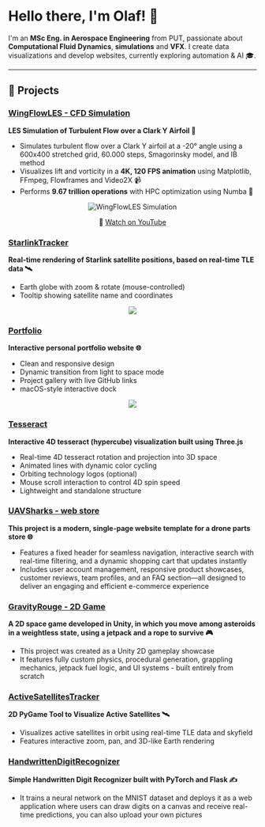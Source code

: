 # Hello there, I'm Olaf! 👋

I'm an **MSc Eng. in Aerospace Engineering** from PUT, passionate about **Computational Fluid Dynamics**, **simulations** and **VFX**. I create data visualizations and develop websites, currently exploring automation & AI 🎓.

---

## 🔨 Projects

### [WingFlowLES - CFD Simulation](https://github.com/olafbielasik/WingFlowLES)  
**LES Simulation of Turbulent Flow over a Clark Y Airfoil 💨**  
- Simulates turbulent flow over a Clark Y airfoil at a -20° angle using a 600x400 stretched grid, 60.000 steps, Smagorinsky model, and IB method
- Visualizes lift and vorticity in a **4K, 120 FPS animation** using Matplotlib, FFmpeg, Flowframes and Video2X 📹
- Performs **9.67 trillion operations** with HPC optimization using Numba 🧮

<p align="center">
  <img src="simulation.gif" alt="WingFlowLES Simulation">
</p>
<p align="center">
  🎥 <a href="https://www.youtube.com/watch?v=CqgccimCQGE">Watch on YouTube</a>
</p>

### [StarlinkTracker](https://github.com/olafbielasik/StarlinkTracker)  
**Real-time rendering of Starlink satellite positions, based on real-time TLE data 🛰**
- Earth globe with zoom & rotate (mouse-controlled)
- Tooltip showing satellite name and coordinates

<p align="center">
  <img src="starlink.gif"/>
</p>

### [Portfolio](https://github.com/olafbielasik/Portfolio)  
**Interactive personal portfolio website 🌐**  
- Clean and responsive design
- Dynamic transition from light to space mode
- Project gallery with live GitHub links
- macOS-style interactive dock

<p align="center">
  <img src="portfolio.gif"/>
</p>

### [Tesseract](https://github.com/olafbielasik/Tesseract) 
**Interactive 4D tesseract (hypercube) visualization built using Three.js**
- Real-time 4D tesseract rotation and projection into 3D space
- Animated lines with dynamic color cycling
- Orbiting technology logos (optional)
- Mouse scroll interaction to control 4D spin speed
- Lightweight and standalone structure

### [UAVSharks - web store](https://github.com/olafbielasik/UAVSharks)
**This project is a modern, single-page website template for a drone parts store 🌐**
- Features a fixed header for seamless navigation, interactive search with real-time filtering, and a dynamic shopping cart that updates instantly
- Includes user account management, responsive product showcases, customer reviews, team profiles, and an FAQ section—all designed to deliver an engaging and efficient e-commerce experience

### [GravityRouge - 2D Game](https://github.com/olafbielasik/GravityRouge)  
**A 2D space game developed in Unity, in which you move among asteroids in a weightless state, using a jetpack and a rope to survive 🎮** 
- This project was created as a Unity 2D gameplay showcase
- It features fully custom physics, procedural generation, grappling mechanics, jetpack fuel logic, and UI systems - built entirely from scratch

### [ActiveSatellitesTracker](https://github.com/olafbielasik/ActiveSatellitesTracker)  
**2D PyGame Tool to Visualize Active Satellites 🛰**  
- Visualizes active satellites in orbit using real-time TLE data and skyfield
- Features interactive zoom, pan, and 3D-like Earth rendering

### [HandwrittenDigitRecognizer](https://github.com/olafbielasik/HandwrittenDigitRecognizer)  
**Simple Handwritten Digit Recognizer built with PyTorch and Flask ✍️**
- It trains a neural network on the MNIST dataset and deploys it as a web application where users can draw digits on a canvas and receive real-time predictions, you can also upload your own pictures
